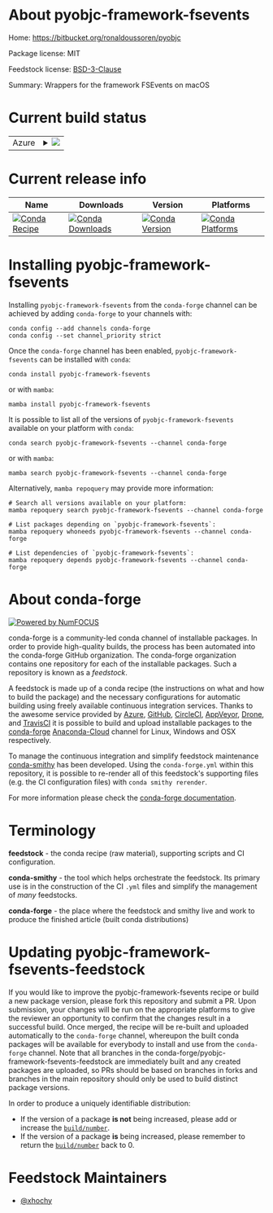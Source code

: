 About pyobjc-framework-fsevents
===============================

Home: https://bitbucket.org/ronaldoussoren/pyobjc

Package license: MIT

Feedstock license: [BSD-3-Clause](https://github.com/conda-forge/pyobjc-framework-fsevents-feedstock/blob/main/LICENSE.txt)

Summary: Wrappers for the framework FSEvents on macOS

Current build status
====================


<table>
    
  <tr>
    <td>Azure</td>
    <td>
      <details>
        <summary>
          <a href="https://dev.azure.com/conda-forge/feedstock-builds/_build/latest?definitionId=8943&branchName=main">
            <img src="https://dev.azure.com/conda-forge/feedstock-builds/_apis/build/status/pyobjc-framework-fsevents-feedstock?branchName=main">
          </a>
        </summary>
        <table>
          <thead><tr><th>Variant</th><th>Status</th></tr></thead>
          <tbody><tr>
              <td>osx_64_python3.10.____cpython</td>
              <td>
                <a href="https://dev.azure.com/conda-forge/feedstock-builds/_build/latest?definitionId=8943&branchName=main">
                  <img src="https://dev.azure.com/conda-forge/feedstock-builds/_apis/build/status/pyobjc-framework-fsevents-feedstock?branchName=main&jobName=osx&configuration=osx_64_python3.10.____cpython" alt="variant">
                </a>
              </td>
            </tr><tr>
              <td>osx_64_python3.7.____cpython</td>
              <td>
                <a href="https://dev.azure.com/conda-forge/feedstock-builds/_build/latest?definitionId=8943&branchName=main">
                  <img src="https://dev.azure.com/conda-forge/feedstock-builds/_apis/build/status/pyobjc-framework-fsevents-feedstock?branchName=main&jobName=osx&configuration=osx_64_python3.7.____cpython" alt="variant">
                </a>
              </td>
            </tr><tr>
              <td>osx_64_python3.8.____cpython</td>
              <td>
                <a href="https://dev.azure.com/conda-forge/feedstock-builds/_build/latest?definitionId=8943&branchName=main">
                  <img src="https://dev.azure.com/conda-forge/feedstock-builds/_apis/build/status/pyobjc-framework-fsevents-feedstock?branchName=main&jobName=osx&configuration=osx_64_python3.8.____cpython" alt="variant">
                </a>
              </td>
            </tr><tr>
              <td>osx_64_python3.9.____cpython</td>
              <td>
                <a href="https://dev.azure.com/conda-forge/feedstock-builds/_build/latest?definitionId=8943&branchName=main">
                  <img src="https://dev.azure.com/conda-forge/feedstock-builds/_apis/build/status/pyobjc-framework-fsevents-feedstock?branchName=main&jobName=osx&configuration=osx_64_python3.9.____cpython" alt="variant">
                </a>
              </td>
            </tr>
          </tbody>
        </table>
      </details>
    </td>
  </tr>
</table>

Current release info
====================

| Name | Downloads | Version | Platforms |
| --- | --- | --- | --- |
| [![Conda Recipe](https://img.shields.io/badge/recipe-pyobjc--framework--fsevents-green.svg)](https://anaconda.org/conda-forge/pyobjc-framework-fsevents) | [![Conda Downloads](https://img.shields.io/conda/dn/conda-forge/pyobjc-framework-fsevents.svg)](https://anaconda.org/conda-forge/pyobjc-framework-fsevents) | [![Conda Version](https://img.shields.io/conda/vn/conda-forge/pyobjc-framework-fsevents.svg)](https://anaconda.org/conda-forge/pyobjc-framework-fsevents) | [![Conda Platforms](https://img.shields.io/conda/pn/conda-forge/pyobjc-framework-fsevents.svg)](https://anaconda.org/conda-forge/pyobjc-framework-fsevents) |

Installing pyobjc-framework-fsevents
====================================

Installing `pyobjc-framework-fsevents` from the `conda-forge` channel can be achieved by adding `conda-forge` to your channels with:

```
conda config --add channels conda-forge
conda config --set channel_priority strict
```

Once the `conda-forge` channel has been enabled, `pyobjc-framework-fsevents` can be installed with `conda`:

```
conda install pyobjc-framework-fsevents
```

or with `mamba`:

```
mamba install pyobjc-framework-fsevents
```

It is possible to list all of the versions of `pyobjc-framework-fsevents` available on your platform with `conda`:

```
conda search pyobjc-framework-fsevents --channel conda-forge
```

or with `mamba`:

```
mamba search pyobjc-framework-fsevents --channel conda-forge
```

Alternatively, `mamba repoquery` may provide more information:

```
# Search all versions available on your platform:
mamba repoquery search pyobjc-framework-fsevents --channel conda-forge

# List packages depending on `pyobjc-framework-fsevents`:
mamba repoquery whoneeds pyobjc-framework-fsevents --channel conda-forge

# List dependencies of `pyobjc-framework-fsevents`:
mamba repoquery depends pyobjc-framework-fsevents --channel conda-forge
```


About conda-forge
=================

[![Powered by
NumFOCUS](https://img.shields.io/badge/powered%20by-NumFOCUS-orange.svg?style=flat&colorA=E1523D&colorB=007D8A)](https://numfocus.org)

conda-forge is a community-led conda channel of installable packages.
In order to provide high-quality builds, the process has been automated into the
conda-forge GitHub organization. The conda-forge organization contains one repository
for each of the installable packages. Such a repository is known as a *feedstock*.

A feedstock is made up of a conda recipe (the instructions on what and how to build
the package) and the necessary configurations for automatic building using freely
available continuous integration services. Thanks to the awesome service provided by
[Azure](https://azure.microsoft.com/en-us/services/devops/), [GitHub](https://github.com/),
[CircleCI](https://circleci.com/), [AppVeyor](https://www.appveyor.com/),
[Drone](https://cloud.drone.io/welcome), and [TravisCI](https://travis-ci.com/)
it is possible to build and upload installable packages to the
[conda-forge](https://anaconda.org/conda-forge) [Anaconda-Cloud](https://anaconda.org/)
channel for Linux, Windows and OSX respectively.

To manage the continuous integration and simplify feedstock maintenance
[conda-smithy](https://github.com/conda-forge/conda-smithy) has been developed.
Using the ``conda-forge.yml`` within this repository, it is possible to re-render all of
this feedstock's supporting files (e.g. the CI configuration files) with ``conda smithy rerender``.

For more information please check the [conda-forge documentation](https://conda-forge.org/docs/).

Terminology
===========

**feedstock** - the conda recipe (raw material), supporting scripts and CI configuration.

**conda-smithy** - the tool which helps orchestrate the feedstock.
                   Its primary use is in the construction of the CI ``.yml`` files
                   and simplify the management of *many* feedstocks.

**conda-forge** - the place where the feedstock and smithy live and work to
                  produce the finished article (built conda distributions)


Updating pyobjc-framework-fsevents-feedstock
============================================

If you would like to improve the pyobjc-framework-fsevents recipe or build a new
package version, please fork this repository and submit a PR. Upon submission,
your changes will be run on the appropriate platforms to give the reviewer an
opportunity to confirm that the changes result in a successful build. Once
merged, the recipe will be re-built and uploaded automatically to the
`conda-forge` channel, whereupon the built conda packages will be available for
everybody to install and use from the `conda-forge` channel.
Note that all branches in the conda-forge/pyobjc-framework-fsevents-feedstock are
immediately built and any created packages are uploaded, so PRs should be based
on branches in forks and branches in the main repository should only be used to
build distinct package versions.

In order to produce a uniquely identifiable distribution:
 * If the version of a package **is not** being increased, please add or increase
   the [``build/number``](https://docs.conda.io/projects/conda-build/en/latest/resources/define-metadata.html#build-number-and-string).
 * If the version of a package **is** being increased, please remember to return
   the [``build/number``](https://docs.conda.io/projects/conda-build/en/latest/resources/define-metadata.html#build-number-and-string)
   back to 0.

Feedstock Maintainers
=====================

* [@xhochy](https://github.com/xhochy/)

